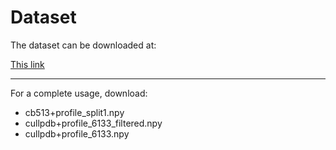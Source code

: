 # Dataset

The dataset can be downloaded at:

[This link](http://www.princeton.edu/~jzthree/datasets/ICML2014/)

---

For a complete usage, download:

- cb513+profile_split1.npy
- cullpdb+profile_6133_filtered.npy
- cullpdb+profile_6133.npy


